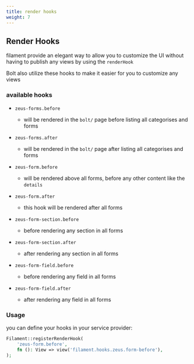 ```yaml
---
title: render hooks
weight: 7
---
```


## Render Hooks

filament provide an elegant way to allow you to customize the UI without having to publish any views by using the `renderHook`

Bolt also utilize these hooks to make it easier for you to customize any views

### available hooks

- `zeus-forms.before`
  - will be rendered in the `bolt/` page before listing all categorises and forms

- `zeus-forms.after`
  - will be rendered in the `bolt/` page after listing all categorises and forms

- `zeus-form.before`
  - will be rendered above all forms, before any other content like the `details`

- `zeus-form.after`
  - this hook will be rendered after all forms

- `zeus-form-section.before`
  - before rendering any section in all forms

- `zeus-form-section.after`
  - after rendering any section in all forms

- `zeus-form-field.before`
  - before rendering any field in all forms

- `zeus-form-field.after`
  - after rendering any field in all forms


### Usage

you can define your hooks in your service provider:

```php
Filament::registerRenderHook(
    'zeus-form.before',
    fn (): View => view('filament.hooks.zeus.form-before'),
);
```
